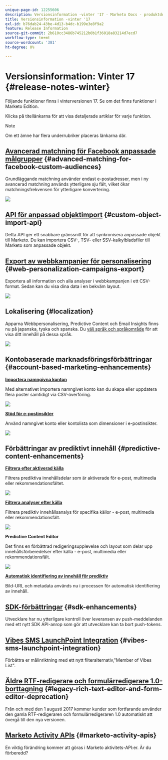 ```yaml
---
unique-page-id: 12255606
description: Versionsinformation -vinter '17 - Marketo Docs - produktdokumentation
title: Versionsinformation -vinter '17
exl-id: b76dab24-43be-4d13-b4dc-b199e3e8f9a2
feature: Release Information
source-git-commit: 2b610cc3486b745212b0b1f36018a83214d7ecd7
workflow-type: tm+mt
source-wordcount: '381'
ht-degree: 0%

---
```


# Versionsinformation: Vinter 17 {#release-notes-winter}

Följande funktioner finns i vinterversionen 17. Se om det finns funktioner i Marketo Edition.

Klicka på titellänkarna för att visa detaljerade artiklar för varje funktion.

>[!NOTE]
>
>Om ett ämne har flera underrubriker placeras länkarna där.

## [Avancerad matchning för Facebook anpassade målgrupper](/help/marketo/product-docs/demand-generation/ad-network-integrations/add-facebook-custom-audiences-as-a-launchpoint-service.md) {#advanced-matching-for-facebook-custom-audiences}

Grundläggande matchning använder endast e-postadresser, men i ny avancerad matchning används ytterligare sju fält, vilket ökar matchningsfrekvensen för ytterligare konvertering.

![](assets/fb-custom-audiences-schebsches.png)

## [API för anpassad objektimport](https://developer.adobe.com/marketo-apis/api/mapi/#tag/Custom-Objects) {#custom-object-import-api}

Detta API ger ett snabbare gränssnitt för att synkronisera anpassade objekt till Marketo. Du kan importera CSV-, TSV- eller SSV-kalkylbladsfiler till Marketo som anpassade objekt.

## [Export av webbkampanjer för personalisering](/help/marketo/product-docs/web-personalization/working-with-web-campaigns/export-web-campaign-data.md) {#web-personalization-campaigns-export}

Exportera all information och alla analyser i webbkampanjen i ett CSV-format. Sedan kan du visa dina data i en bekväm layout.

![](assets/web-personalization-csv-download-hand.png)

## Lokalisering {#localization}

Apparna Webbpersonalisering, Predictive Content och Email Insights finns nu på japanska, tyska och spanska. Du [välj språk och språkområde](/help/marketo/product-docs/administration/settings/select-your-language-locale-and-time-zone.md) för att visa ditt innehåll på dessa språk.

![](assets/japanese-web-personalization.png)

## Kontobaserade marknadsföringsförbättringar {#account-based-marketing-enhancements}

**[Importera namngivna konton](/help/marketo/product-docs/target-account-management/target/named-accounts/import-named-accounts.md)**

Med alternativet Importera namngivet konto kan du skapa eller uppdatera flera poster samtidigt via CSV-överföring.

![](assets/inatwo.png)

**[Stöd för e-postinsikter](/help/marketo/product-docs/reporting/email-insights/filtering-in-email-insights.md)**

Använd namngivet konto eller kontolista som dimensioner i e-postinsikter.

![](assets/ei.png)

## Förbättringar av prediktivt innehåll {#predictive-content-enhancements}

**[Filtrera efter aktiverad källa](/help/marketo/product-docs/predictive-content/working-with-predictive-content/understanding-predictive-content.md)**

Filtrera prediktiva innehållsdelar som är aktiverade för e-post, multimedia eller rekommendationsfältet.

![](assets/predictive-content-enabled-source.png)

**[Filtrera analyser efter källa](/help/marketo/product-docs/predictive-content/working-with-predictive-content/understanding-predictive-content.md)**

Filtrera prediktiv innehållsanalys för specifika källor - e-post, multimedia eller rekommendationsfält.

![](assets/predictive-content-analytics-by-source.png)

**Predictive Content Editor**

Det finns en förbättrad redigeringsupplevelse och layout som delar upp innehållsförberedelser efter källa - e-post, multimedia eller rekommendationsfält.

![](assets/predictive-content-editor.png)

**[Automatisk identifiering av innehåll för prediktiv](/help/marketo/product-docs/predictive-content/getting-started/enable-content-discovery.md)**

Bild-URL och metadata används nu i processen för automatisk identifiering av innehåll.

## [SDK-förbättringar](https://experienceleague.adobe.com/en/docs/marketo-developer/marketo/mobile/mobile) {#sdk-enhancements}

Utvecklare har nu ytterligare kontroll över leveransen av push-meddelanden med ett nytt SDK API-anrop som gör att utvecklare kan ta bort push-tokens.

## [Vibes SMS LaunchPoint Integration](/help/marketo/product-docs/mobile-marketing/vibes-sms-messages/using-sms-options-in-a-smart-campaign.md) {#vibes-sms-launchpoint-integration}

Förbättra er målinriktning med ett nytt filteralternativ,&quot;Member of Vibes List&quot;.

## [Äldre RTF-redigerare och formulärredigerare 1.0-borttagning](https://nation.marketo.com/docs/DOC-4315) {#legacy-rich-text-editor-and-form-editor-deprecation}

Från och med den 1 augusti 2017 kommer kunder som fortfarande använder den gamla RTF-redigeraren och formulärredigeraren 1.0 automatiskt att övergå till den nya versionen.

## [Marketo Activity APIs](https://developers.marketo.com/blog/important-change-activity-records-marketo-apis/) {#marketo-activity-apis}

En viktig förändring kommer att göras i Marketo aktivitets-API:er. Är du förberedd?
